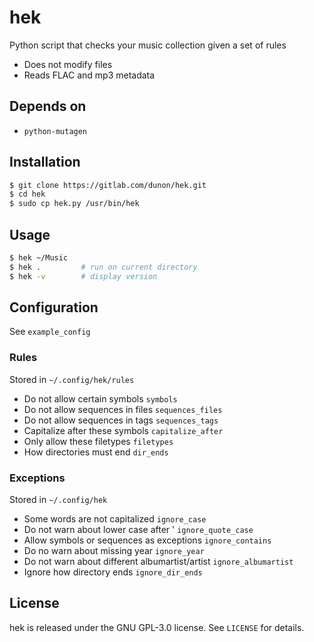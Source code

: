 # hek

Python script that checks your music collection given a set of rules

- Does not modify files
- Reads FLAC and mp3 metadata

## Depends on
- `python-mutagen`

## Installation
```bash
$ git clone https://gitlab.com/dunon/hek.git
$ cd hek
$ sudo cp hek.py /usr/bin/hek
```

## Usage
```bash
$ hek ~/Music
$ hek .         # run on current directory
$ hek -v        # display version
```

## Configuration
See `example_config`

### Rules
Stored in `~/.config/hek/rules`
- Do not allow certain symbols `symbols`
- Do not allow sequences in files `sequences_files`
- Do not allow sequences in tags `sequences_tags`
- Capitalize after these symbols `capitalize_after`
- Only allow these filetypes `filetypes`
- How directories must end `dir_ends`

### Exceptions
Stored in `~/.config/hek`
- Some words are not capitalized `ignore_case`
- Do not warn about lower case after ' `ignore_quote_case`
- Allow symbols or sequences as exceptions `ignore_contains`
- Do no warn about missing year `ignore_year`
- Do not warn about different albumartist/artist `ignore_albumartist`
- Ignore how directory ends `ignore_dir_ends`

## License
hek is released under the GNU GPL-3.0 license. See `LICENSE` for details.
